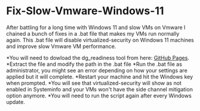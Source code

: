 # Fix-Slow-Vmware-Windows-11
After battling for a long time with Windows 11 and slow VMs on Vmware I chained a bunch of fixes in a .bat file that makes my VMs run normally again.
This .bat file will disable virtualized-security on Windows 11 machines and improve slow Vmware VM performance.

*You will need to dowload the dg_readiness tool from here: [GitHub Pages](https://download.microsoft.com/download/B/D/8/BD821B1F-05F2-4A7E-AA03-DF6C4F687B07/dgreadiness_v3.6.zip).
*Extract the file and modify the path in the .bat file
*Run the .bat file as administrator, you might see an error depending on how your settings are applied but it will complete.
*Restart your machine and hit the Windows key when prompted. 
*You will see that virtualized-security will show as not enabled in Systeminfo and your VMs won't have the side channel mitigation option anymore.
*You will need to run the script again after every Windows update.
